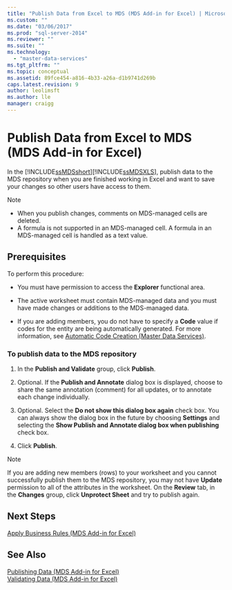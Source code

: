 ```yaml
---
title: "Publish Data from Excel to MDS (MDS Add-in for Excel) | Microsoft Docs"
ms.custom: ""
ms.date: "03/06/2017"
ms.prod: "sql-server-2014"
ms.reviewer: ""
ms.suite: ""
ms.technology: 
  - "master-data-services"
ms.tgt_pltfrm: ""
ms.topic: conceptual
ms.assetid: 89fce454-a816-4b33-a26a-d1b9741d269b
caps.latest.revision: 9
author: leolimsft
ms.author: lle
manager: craigg
---
```

# Publish Data from Excel to MDS (MDS Add-in for Excel)
  In the [!INCLUDE[ssMDSshort](../../includes/ssmdsshort-md.md)][!INCLUDE[ssMDSXLS](../../includes/ssmdsxls-md.md)], publish data to the MDS repository when you are finished working in Excel and want to save your changes so other users have access to them.  
  
> [!NOTE]  
>  -   When you publish changes, comments on MDS-managed cells are deleted.  
> -   A formula is not supported in an MDS-managed cell. A formula in an MDS-managed cell is handled as a text value.  
  
## Prerequisites  
 To perform this procedure:  
  
-   You must have permission to access the **Explorer** functional area.  
  
-   The active worksheet must contain MDS-managed data and you must have made changes or additions to the MDS-managed data.  
  
-   If you are adding members, you do not have to specify a **Code** value if codes for the entity are being automatically generated. For more information, see [Automatic Code Creation &#40;Master Data Services&#41;](../automatic-code-creation-master-data-services.md).  
  
### To publish data to the MDS repository  
  
1.  In the **Publish and Validate** group, click **Publish**.  
  
2.  Optional. If the **Publish and Annotate** dialog box is displayed, choose to share the same annotation (comment) for all updates, or to annotate each change individually.  
  
3.  Optional. Select the **Do not show this dialog box again** check box. You can always show the dialog box in the future by choosing **Settings** and selecting the **Show Publish and Annotate dialog box when publishing** check box.  
  
4.  Click **Publish**.  
  
> [!NOTE]  
>  If you are adding new members (rows) to your worksheet and you cannot successfully publish them to the MDS repository, you may not have **Update** permission to all of the attributes in the worksheet. On the **Review** tab, in the **Changes** group, click **Unprotect Sheet** and try to publish again.  
  
## Next Steps  
 [Apply Business Rules &#40;MDS Add-in for Excel&#41;](apply-business-rules-mds-add-in-for-excel.md)  
  
## See Also  
 [Publishing Data &#40;MDS Add-in for Excel&#41;](overview-importing-data-from-excel-mds-add-in-for-excel.md)   
 [Validating Data &#40;MDS Add-in for Excel&#41;](validating-data-mds-add-in-for-excel.md)  
  
  
